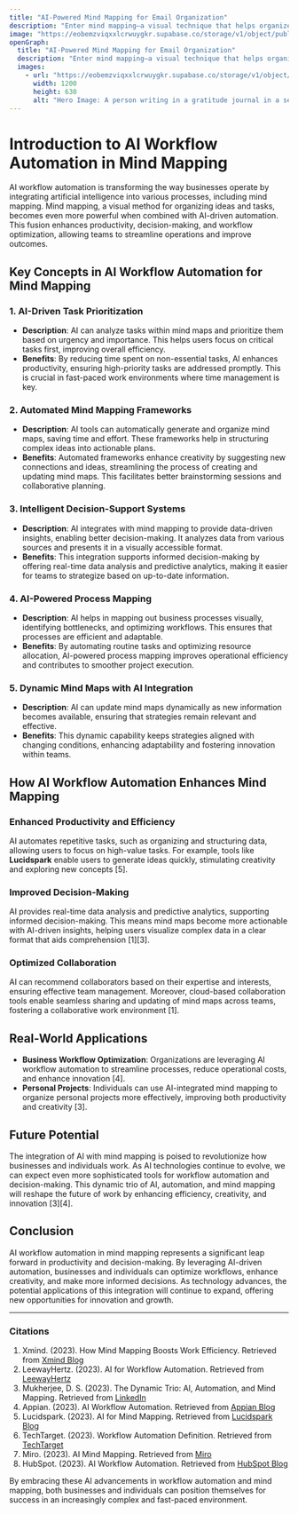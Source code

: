 ```yaml
---
title: "AI-Powered Mind Mapping for Email Organization"
description: "Enter mind mapping—a visual technique that helps organize thoughts and information around a central topic."
image: "https://eobemzviqxxlcrwuygkr.supabase.co/storage/v1/object/public/sparklog//gratitude-journal-hero.webp"
openGraph:
  title: "AI-Powered Mind Mapping for Email Organization"
  description: "Enter mind mapping—a visual technique that helps organize thoughts and information around a central topic."
  images:
    - url: "https://eobemzviqxxlcrwuygkr.supabase.co/storage/v1/object/public/sparklog//gratitude-journal-hero.webp"
      width: 1200
      height: 630
      alt: "Hero Image: A person writing in a gratitude journal in a serene, nature-filled setting."
---
```




# Introduction to AI Workflow Automation in Mind Mapping

AI workflow automation is transforming the way businesses operate by integrating artificial intelligence into various processes, including mind mapping. Mind mapping, a visual method for organizing ideas and tasks, becomes even more powerful when combined with AI-driven automation. This fusion enhances productivity, decision-making, and workflow optimization, allowing teams to streamline operations and improve outcomes.

## Key Concepts in AI Workflow Automation for Mind Mapping

### 1. **AI-Driven Task Prioritization**
- **Description**: AI can analyze tasks within mind maps and prioritize them based on urgency and importance. This helps users focus on critical tasks first, improving overall efficiency.
- **Benefits**: By reducing time spent on non-essential tasks, AI enhances productivity, ensuring high-priority tasks are addressed promptly. This is crucial in fast-paced work environments where time management is key.

### 2. **Automated Mind Mapping Frameworks**
- **Description**: AI tools can automatically generate and organize mind maps, saving time and effort. These frameworks help in structuring complex ideas into actionable plans.
- **Benefits**: Automated frameworks enhance creativity by suggesting new connections and ideas, streamlining the process of creating and updating mind maps. This facilitates better brainstorming sessions and collaborative planning.

### 3. **Intelligent Decision-Support Systems**
- **Description**: AI integrates with mind mapping to provide data-driven insights, enabling better decision-making. It analyzes data from various sources and presents it in a visually accessible format.
- **Benefits**: This integration supports informed decision-making by offering real-time data analysis and predictive analytics, making it easier for teams to strategize based on up-to-date information.

### 4. **AI-Powered Process Mapping**
- **Description**: AI helps in mapping out business processes visually, identifying bottlenecks, and optimizing workflows. This ensures that processes are efficient and adaptable.
- **Benefits**: By automating routine tasks and optimizing resource allocation, AI-powered process mapping improves operational efficiency and contributes to smoother project execution.

### 5. **Dynamic Mind Maps with AI Integration**
- **Description**: AI can update mind maps dynamically as new information becomes available, ensuring that strategies remain relevant and effective.
- **Benefits**: This dynamic capability keeps strategies aligned with changing conditions, enhancing adaptability and fostering innovation within teams.

## How AI Workflow Automation Enhances Mind Mapping

### **Enhanced Productivity and Efficiency**
AI automates repetitive tasks, such as organizing and structuring data, allowing users to focus on high-value tasks. For example, tools like **Lucidspark** enable users to generate ideas quickly, stimulating creativity and exploring new concepts [5].

### **Improved Decision-Making**
AI provides real-time data analysis and predictive analytics, supporting informed decision-making. This means mind maps become more actionable with AI-driven insights, helping users visualize complex data in a clear format that aids comprehension [1][3].

### **Optimized Collaboration**
AI can recommend collaborators based on their expertise and interests, ensuring effective team management. Moreover, cloud-based collaboration tools enable seamless sharing and updating of mind maps across teams, fostering a collaborative work environment [1].

## Real-World Applications

- **Business Workflow Optimization**: Organizations are leveraging AI workflow automation to streamline processes, reduce operational costs, and enhance innovation [4].
- **Personal Projects**: Individuals can use AI-integrated mind mapping to organize personal projects more effectively, improving both productivity and creativity [3].

## Future Potential

The integration of AI with mind mapping is poised to revolutionize how businesses and individuals work. As AI technologies continue to evolve, we can expect even more sophisticated tools for workflow automation and decision-making. This dynamic trio of AI, automation, and mind mapping will reshape the future of work by enhancing efficiency, creativity, and innovation [3][4].

## Conclusion

AI workflow automation in mind mapping represents a significant leap forward in productivity and decision-making. By leveraging AI-driven automation, businesses and individuals can optimize workflows, enhance creativity, and make more informed decisions. As technology advances, the potential applications of this integration will continue to expand, offering new opportunities for innovation and growth.

---

### Citations

1. Xmind. (2023). How Mind Mapping Boosts Work Efficiency. Retrieved from [Xmind Blog](https://xmind.app/blog/how-mind-mapping-boosts-work-efficiency/)
2. LeewayHertz. (2023). AI for Workflow Automation. Retrieved from [LeewayHertz](https://www.leewayhertz.com/ai-for-workflow-automation/)
3. Mukherjee, D. S. (2023). The Dynamic Trio: AI, Automation, and Mind Mapping. Retrieved from [LinkedIn](https://www.linkedin.com/pulse/dynamic-trio-ai-automation-mind-mapping-dr-subra-mukherjee--xxfzf)
4. Appian. (2023). AI Workflow Automation. Retrieved from [Appian Blog](https://appian.com/blog/acp/process-automation/ai-workflow-automation)
5. Lucidspark. (2023). AI for Mind Mapping. Retrieved from [Lucidspark Blog](https://lucidspark.com/blog/ai-for-mind-mapping) 
6. TechTarget. (2023). Workflow Automation Definition. Retrieved from [TechTarget](https://www.techtarget.com/searchcontentmanagement/definition/workflow-automation) 
7. Miro. (2023). AI Mind Mapping. Retrieved from [Miro](https://miro.com/ai/mind-map-ai/) 
8. HubSpot. (2023). AI Workflow Automation. Retrieved from [HubSpot Blog](https://blog.hubspot.com/marketing/ai-workflow-automation)

By embracing these AI advancements in workflow automation and mind mapping, both businesses and individuals can position themselves for success in an increasingly complex and fast-paced environment.